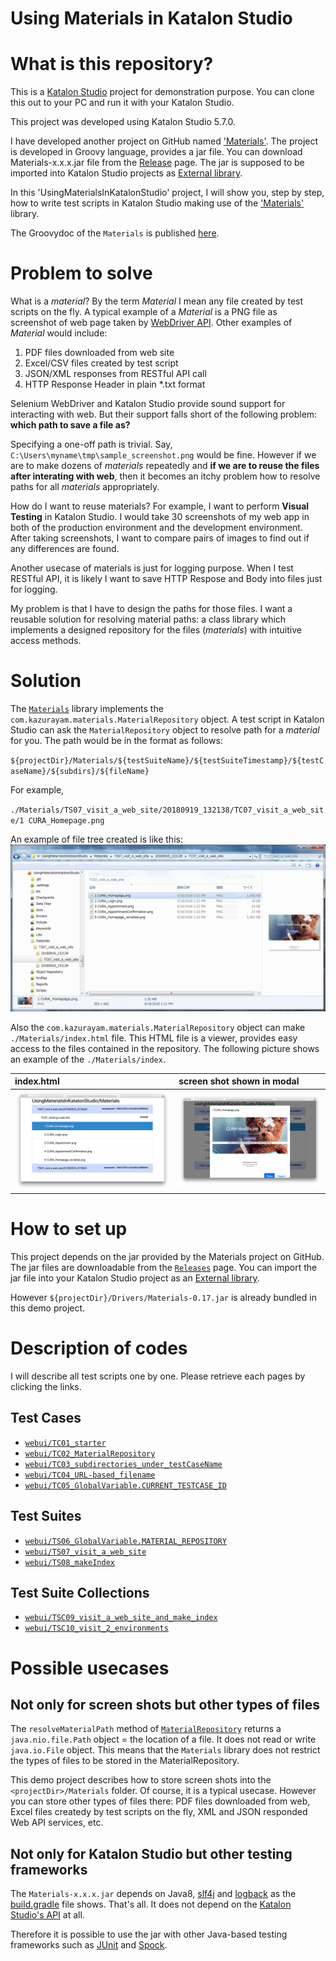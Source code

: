 Using Materials in Katalon Studio
=====================================

# What is this repository?

This is a [Katalon Studio](https://www.katalon.com/) project for demonstration purpose. You can clone this out to your PC and run it with your Katalon Studio.

This project was developed using Katalon Studio 5.7.0.

I have developed another project on GitHub named ['Materials'](https://github.com/kazurayam/Materials). The project is developed in Groovy language, provides a jar file. You can download Materials-x.x.x.jar file from the [Release](https://github.com/kazurayam/Materials/releases) page. The jar is supposed to be imported into Katalon Studio projects as [External library](https://docs.katalon.com/display/KD/External+Libraries).

In this 'UsingMaterialsInKatalonStudio' project, I will show you, step by step, how to write test scripts in Katalon Studio making use of the  ['Materials'](https://github.com/kazurayam/Materials) library.

The Groovydoc of the `Materials` is published [here](https://kazurayam.github.io/Materials/).

# Problem to solve

What is a *material*? By the term *Material* I mean any file created by test scripts on the fly. A typical example of a *Material* is a PNG file as screenshot of web page taken by [WebDriver API](https://seleniumhq.github.io/selenium/docs/api/java/org/openqa/selenium/TakesScreenshot.html). Other examples of *Material* would include:
1. PDF files downloaded from web site
2. Excel/CSV files created by test script
3. JSON/XML responses from RESTful API call
4. HTTP Response Header in plain \*.txt format

Selenium WebDriver and Katalon Studio provide sound support for interacting with web. But their support falls short of the following  problem: **which path to save a file as?**

Specifying a one-off path is trivial. Say, `C:\Users\myname\tmp\sample_screenshot.png` would be fine. However if we are to make dozens of *materials* repeatedly and **if we are to reuse the files after interating with web**, then it becomes an itchy problem how to resolve paths for all *materials* appropriately.

How do I want to reuse materials? For example, I want to perform **Visual Testing** in Katalon Studio. I would take 30 screenshots of my web app in both of the production environment and the development environment. After taking screenshots, I want to compare pairs of images to find out if any differences are found.

Another usecase of materials is just for logging purpose. When I test RESTful API, it is likely I want to save HTTP Respose and Body into files just for logging.

My problem is that I have to design the paths for those files. I want a reusable solution for resolving material paths: a class library which implements a designed repository for the files (*materials*) with intuitive access methods.

# Solution

The [`Materials`](https://github.com/kazurayam/Materials) library implements the  `com.kazurayam.materials.MaterialRepository` object. A test script in Katalon Studio can ask the  `MaterialRepository` object to resolve path for a *material* for you. The path would be in the format as follows:

`${projectDir}/Materials/${testSuiteName}/${testSuiteTimestamp}/${testCaseName}/${subdirs}/${fileName}`

For example,

`./Materials/TS07_visit_a_web_site/20180919_132138/TC07_visit_a_web_site/1 CURA_Homepage.png`

An example of file tree created is like this:
![TS07_tree](docs/images/TS07/TS07_tree.png)

Also the `com.kazurayam.materials.MaterialRepository` object can make `./Materials/index.html` file. This HTML file is a viewer, provides easy access to the files contained in the repository. The following picture shows an example of the `./Materials/index`.

| index.html | screen shot shown in modal |
|:-----------|:---------------------------|
| ![index](docs/images/index.png) | ![index_modal](docs/images/index_modal.png) |

# How to set up

This project depends on the jar provided by the Materials project on GitHub. The jar files are downloadable from the [`Releases`](https://github.com/kazurayam/Materials/releases) page. You can import the jar file into your Katalon Studio project as an [External library](https://docs.katalon.com/display/KD/External+Libraries).

However `${projectDir}/Drivers/Materials-0.17.jar` is already bundled in this demo project.

# Description of codes

I will describe all test scripts one by one. Please retrieve each pages by clicking the links.

## Test Cases

- [`webui/TC01_starter`](./docs/webui/TC01_starter.md)
- [`webui/TC02_MaterialRepository`](./docs/webui/TC02_MaterialRepository.md)
- [`webui/TC03_subdirectories_under_testCaseName`](./docs/webui/TC03_subdirectories_under_testCaseName.md)
- [`webui/TC04_URL-based_filename`](./docs/webui/TC04_URL-based_filename.md)
- [`webui/TC05_GlobalVariable.CURRENT_TESTCASE_ID`](./docs/webui/TC05_GlobalVariable.CURRENT_TESTCASE_ID.md)

## Test Suites

- [`webui/TS06_GlobalVariable.MATERIAL_REPOSITORY`](./docs/webui/TS06_GlobalVariable.MATERIAL_REPOSITORY.md)
- [`webui/TS07_visit_a_web_site`](./docs/webui/TS07_visit_a_web_site.md)
- [`webui/TS08_makeIndex`](./docs/webui/TS08_makeIndex.md)

## Test Suite Collections

- [`webui/TSC09_visit_a_web_site_and_make_index`](./docs/webui/TSC09_visit_a_web_site_and_make_index.md)
- [`webui/TSC10_visit_2_environments`](./docs/webui/TSC10_visit_2_environments.md)


# Possible usecases

## Not only for screen shots but other types of files

The `resolveMaterialPath` method of [`MaterialRepository`]( https://kazurayam.github.io/Materials/com/kazurayam/materials/MaterialRepository.html) returns a `java.nio.file.Path` object = the location of a file. It does not read or write `java.io.File` object. This means that the `Materials` library does not restrict the types of files to be stored in the MaterialRepository.

This demo project describes how to store screen shots into the `<projectDir>/Materials` folder. Of course, it is a typical usecase. However you can store other types of files there: PDF files downloaded from web, Excel files createdy by test scripts on the fly, XML and JSON responded Web API services, etc.



## Not only for Katalon Studio but other testing frameworks

The `Materials-x.x.x.jar` depends on Java8, [slf4j](https://www.slf4j.org/) and [logback](https://logback.qos.ch/) as the  [build.gradle](https://github.com/kazurayam/Materials/blob/master/build.gradle) file shows. That's all. It does not depend on the [Katalon Studio's API](https://api-docs.katalon.com/) at all.

Therefore it is possible to use the jar with other Java-based testing frameworks such as [JUnit](https://junit.org/junit5/) and [Spock](http://spockframework.org/).
